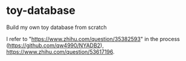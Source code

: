 # toy-database
Build my own toy database from scratch

I refer to "https://www.zhihu.com/question/35382593" in the process (https://github.com/qw4990/NYADB2), https://www.zhihu.com/question/53617196.
